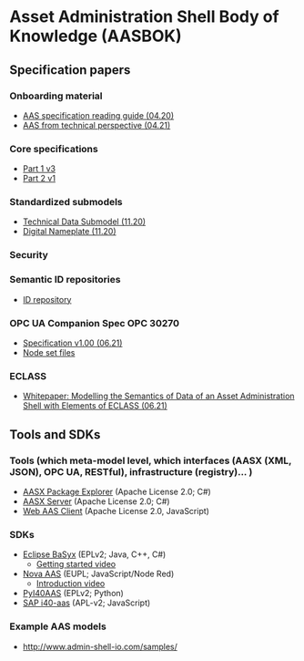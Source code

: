 # Asset Administration Shell Body of Knowledge (AASBOK)

## Specification papers
### Onboarding material 
* [AAS specification reading guide (04.20)](https://www.plattform-i40.de/PI40/Redaktion/EN/Downloads/Publikation/Asset_Administration_Shell_Reading_Guide.html)
* [AAS from technical perspective (04.21)](https://www.plattform-i40.de/PI40/Redaktion/EN/Downloads/Publikation/2021_What-is-the-AAS.html)
### Core specifications
* [Part 1 v3](https://www.plattform-i40.de/PI40/Redaktion/EN/Downloads/Publikation/Details_of_the_Asset_Administration_Shell_Part1_V3.html)
* [Part 2 v1](https://www.plattform-i40.de/PI40/Redaktion/EN/Downloads/Publikation/Details_of_the_Asset_Administration_Shell_Part2_V1.html)
### Standardized submodels
* [Technical Data Submodel (11.20)](https://www.plattform-i40.de/PI40/Redaktion/EN/Downloads/Publikation/Submodel_templates-Asset_Administration_Shell-Technical_Data.html)
* [Digital Nameplate (11.20)](https://www.plattform-i40.de/PI40/Redaktion/EN/Downloads/Publikation/Submodel_templates-Asset_Administration_Shell-digital_nameplate.html)
### Security
### Semantic ID repositories
* [ID repository](https://github.com/admin-shell-io/id)
### OPC UA Companion Spec OPC 30270
* [Specification v1.00 (06.21)](https://opcfoundation.org/developer-tools/specifications-opc-ua-information-models/opc-ua-for-i4-asset-administration-shell/)
* [Node set files](https://github.com/OPCFoundation/UA-Nodeset/tree/v1.04/I4AAS)
### ECLASS
* [Whitepaper: Modelling the Semantics of Data of an Asset Administration Shell with Elements of ECLASS (06.21)](https://www.eclass.eu/fileadmin/downloads/2021-06-29_Whitepaper_PlattformI40-ECLASS.pdf)

## Tools and SDKs <!-- overview based on https://www.iiconsortium.org/pdf/2021_March_JoI_Open_Source_Drives_Digital_Twin_SA.pdf -->
### Tools (which meta-model level, which interfaces (AASX (XML, JSON), OPC UA, RESTful), infrastructure (registry)... )
* [AASX Package Explorer](https://github.com/admin-shell-io/aasx-package-explorer) (Apache License 2.0; C#) 
* [AASX Server](https://github.com/admin-shell-io/aasx-server) (Apache License 2.0; C#)
* [Web AAS Client](https://github.com/admin-shell-io/web-aas-client) (Apache License 2.0, JavaScript)

### SDKs
* [Eclipse BaSyx](https://www.eclipse.org/basyx/) (EPLv2; Java, C++, C#)
   * [Getting started video](https://www.youtube.com/watch?v=9HKd0vLHTMA)
* [Nova AAS](https://gitlab.com/novaas/catalog/nova-school-of-science-and-technology/novaas/) (EUPL; JavaScript/Node Red)
   * [Introduction video](https://www.youtube.com/watch?v=jXQ8Nq4yjS4&t=30m30s)
* [PyI40AAS](https://git.rwth-aachen.de/acplt/pyi40aas) (EPLv2; Python)
* [SAP i40-aas](https://github.com/SAP/i40-aas) (APL-v2; JavaScript)

### Example AAS models 
* http://www.admin-shell-io.com/samples/
